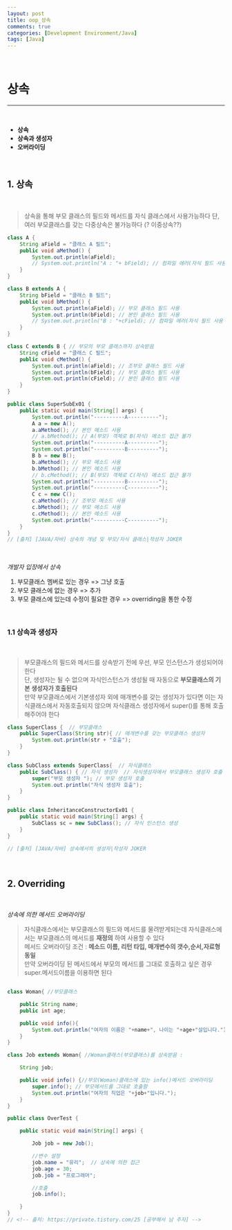 ```yaml
---
layout: post
title: oop_상속
comments: true
categories: [Development Environment/Java]
tags: [Java]
---
```


<br>

# 상속
---

<br>

* __상속__
* __상속과 생성자__
* __오버라이딩__

<br>

##  1. 상속

<br>

> 상속을 통해 부모 클래스의 필드와 메서드를 자식 클래스에서 사용가능하다
> 단, 여러 부모클래스를 갖는 다중상속은 불가능하다 (? 이중상속??)

```java
class A {
	String aField = "클래스 A 필드";
	public void aMethod() {
		System.out.println(aField);
		// System.out.println("A : "+ bField); // 컴파일 에러(자식 필드 사용 불가)
	}
}

class B extends A {
	String bField = "클래스 B 필드";
	public void bMethod() {
		System.out.println(aField); // 부모 클래스 필드 사용
		System.out.println(bField); // 본인 클래스 필드 사용
		// System.out.println("B : "+cField); // 컴파일 에러(자식 필드 사용 불가)
	}
}

class C extends B { // 부모의 부모 클래스까지 상속받음
	String cField = "클래스 C 필드";
	public void cMethod() {
		System.out.println(aField); // 조부모 클래스 필드 사용
		System.out.println(bField); // 부모 클래스 필드 사용
		System.out.println(cField); // 본인 클래스 필드 사용
	}
}

public class SuperSubEx01 {
	public static void main(String[] args) {
		System.out.println("----------A----------");
		A a = new A();
		a.aMethod(); // 본인 메소드 사용
		// a.bMethod(); // A(부모) 객체로 B(자식) 메소드 접근 불가
		System.out.println("----------A----------");
		System.out.println("----------B----------");
		B b = new B();
		b.aMethod(); // 부모 메소드 사용
		b.bMethod(); // 본인 메소드 사용
		// b.cMethod(); // B(부모) 객체로 C(자식) 메소드 접근 불가
		System.out.println("----------B----------");
		System.out.println("----------C----------");
		C c = new C();
		c.aMethod(); // 조부모 메소드 사용
		c.bMethod(); // 부모 메소드 사용
		c.cMethod(); // 본인 메소드 사용
		System.out.println("----------C----------");
	}
}
// [출처] [JAVA/자바] 상속의 개념 및 부모/자식 클래스|작성자 JOKER
```

<br>

_개발자 입장에서 상속_
1. 부모클래스 멤버로 있는 경우 => 그냥 호출
2. 부모 클래스에 없는 경우  => 추가
3. 부모 클래스에 있는데 수정이 필요한 경우 => overriding을 통한 수정

<br>

### 1.1 상속과 생성자

<br>

> 부모클래스의 필드와 메서드를 상속받기 전에 우선, 부모 인스턴스가 생성되어야 한다 <br> 단, 생성자는 될 수 없으며 자식인스턴스가 생성될 때 자동으로
__부모클래스의 기본 생성자가 호출된다__ <br> 만약 부모클래스에서 기본생성자 외에 매개변수를 갖는 생성자가 있다면 이는 자식클래스에서 자동호출되지 않으며 자식클래스 생성자에서 super()를 통해 호출해주어야 한다

```java
class SuperClass {  // 부모클래스
	public SuperClass(String str){ // 매개변수를 갖는 부모클래스 생성자
		System.out.println(str + "호출");
	}
}

class SubClass extends SuperClass{  // 자식클래스
	public SubClass() { // 자식 생성자  // 자식생성자에서 부모클래스 생성자 호출 super()
		super("부모 생성자 "); // 부모 생성자 호출
		System.out.println("자식 생성자 호출");
	}
}

public class InheritanceConstructorEx01 {
	public static void main(String[] args) {
		SubClass sc = new SubClass(); // 자식 인스턴스 생성
	}
}

// [출처] [JAVA/자바] 상속에서의 생성자|작성자 JOKER
```

<br>

## 2. Overriding

<br>

_상속에 의한 메서드 오버라이딩_
> 자식클래스에서는 부모클래스의 필드와 메서드를 물려받게되는데 자식클래스에서는 부모클래스의 메서드를 __재정의__ 하여 사용할 수 있다 <br> 메서드 오버라이딩 조건 : __메소드 이름, 리턴 타입, 매개변수의 갯수,순서,자료형 동일__ <br> 만약 오버라이딩 된 메서드에서 부모의 메서드를 그대로 호출하고 싶은 경우 super.메서드이름을 이용하면 된다

```java

class Woman{ //부모클래스

    public String name;
    public int age;

    public void info(){
        System.out.println("여자의 이름은 "+name+", 나이는 "+age+"살입니다.");
    }
}

class Job extends Woman{ //Woman클래스(부모클래스)를 상속받음 :

    String job;

    public void info() {//부모(Woman)클래스에 있는 info()메서드 오버라이딩
        super.info(); // 부모메서드를 그대로 호출함
        System.out.println("여자의 직업은 "+job+"입니다.");
    }
}

public class OverTest {

    public static void main(String[] args) {

        Job job = new Job();

        //변수 설정
        job.name = "유리";  // 상속에 의한 접근
        job.age = 30;
        job.job = "프로그래머";

        //호출
        job.info();

    }
}
// <!-- 출처: https://private.tistory.com/25 [공부해서 남 주자] -->

```
